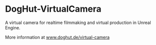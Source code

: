 # DogHut-VirtualCamera
A virtual camera for realtime filmmaking and virtual production in Unreal Engine.

More information at www.doghut.de/virtual-camera
